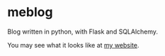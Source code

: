 # meblog

Blog written in python, with Flask and SQLAlchemy.

You may see what it looks like at [my website](http://hshsh.applinzi.com).
